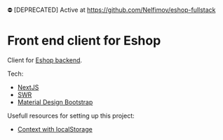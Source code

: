 :no_entry: [DEPRECATED] Active at https://github.com/Nelfimov/eshop-fullstack

# Front end client for Eshop

Client for [Eshop backend](https://github.com/Nelfimov/eshop-2.0).

Tech:

- [NextJS](https://nextjs.org/)
- [SWR](https://swr.vercel.app/)
- [Material Design Bootstrap](https://mdbootstrap.com/)

Usefull resources for setting up this project:

- [Context with localStorage](https://medium.com/geekculture/how-to-use-context-usereducer-and-localstorage-in-next-js-cc7bc925d3f2)
